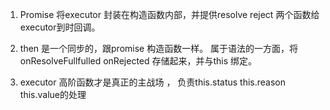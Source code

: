 1. Promise 将executor 封装在构造函数内部，并提供resolve reject 两个函数给executor到时回调。

2. then 是一个同步的，跟promise 构造函数一样。
属于语法的一方面，将onResolveFullfulled onRejected 存储起来，并与this 绑定。
3. executor 高阶函数才是真正的主战场 ， 负责this.status this.reason this.value的处理
